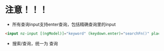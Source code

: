 # 注意！！！
- 所有查询input支持enter查询，包括精确查询里的input
```html
<input nz-input [(ngModel)]="keyword" (keydown.enter)="searchFn()" placeholder="输入关键字查询">
```
- 搜索/查询，统一为 查询